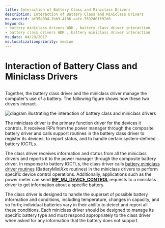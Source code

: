 ```yaml
---
title: Interaction of Battery Class and Miniclass Drivers
description: Interaction of Battery Class and Miniclass Drivers
ms.assetid: bf35a034-1bb9-4106-aafe-7692d0ff92d0
keywords:
- battery miniclass drivers WDK , battery class driver interaction
- battery class drivers WDK , battery miniclass driver interaction
ms.date: 04/20/2017
ms.localizationpriority: medium
---
```


# Interaction of Battery Class and Miniclass Drivers


## <span id="ddk_interaction_of_battery_class_and_miniclass_drivers_dg"></span><span id="DDK_INTERACTION_OF_BATTERY_CLASS_AND_MINICLASS_DRIVERS_DG"></span>


Together, the battery class driver and the miniclass driver manage the computer's use of a battery. The following figure shows how these two drivers interact.

![diagram illustrating the interaction of battery class and miniclass drivers](images/battmini.png)

The miniclass driver is the primary function driver for the devices it controls. It receives IRPs from the power manager through the composite battery driver and calls support routines in the battery class driver to register its devices, to report status, and to handle certain system-defined battery IOCTLs.

The class driver receives information and status from all the miniclass drivers and reports it to the power manager through the composite battery driver. In response to battery IOCTLs, the class driver calls [battery miniclass driver routines](https://docs.microsoft.com/windows-hardware/drivers/ddi/content/_battery/) (BatteryMini*Xxx* routines) in the miniclass drivers to perform specific device control operations. Additionally, applications such as the power meter can send [**IRP\_MJ\_DEVICE\_CONTROL**](https://docs.microsoft.com/windows-hardware/drivers/kernel/irp-mj-device-control) requests to a miniclass driver to get information about a specific battery.

The class driver is designed to handle the superset of possible battery information and conditions, including temperature, changes in capacity, and so forth; individual batteries vary in their ability to detect and report all these conditions. Each miniclass driver should be designed to manage its specific battery type and must respond appropriately to the class driver when asked for any information that the battery does not support.

 

 




